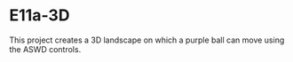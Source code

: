 # E11a-3D

This project creates a 3D landscape on which a purple ball can move using the ASWD controls. 
